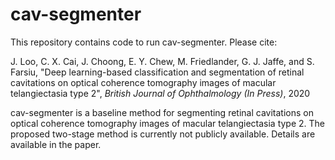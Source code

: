 # cav-segmenter

This repository contains code to run cav-segmenter. Please cite:  

J. Loo, C. X. Cai, J. Choong, E. Y. Chew, M. Friedlander, G. J. Jaffe, and S. Farsiu, "Deep learning-based classification and segmentation of retinal cavitations on optical coherence tomography images of macular telangiectasia type 2", *British Journal of Ophthalmology (In Press)*, 2020  

cav-segmenter is a baseline method for segmenting retinal cavitations on optical coherence tomography images of macular telangiectasia type 2. The proposed two-stage method is currently not publicly available. Details are available in the paper.

